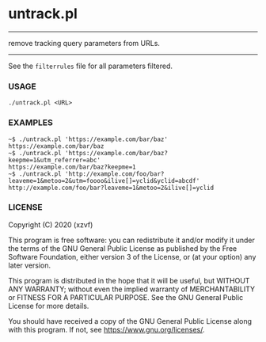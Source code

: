 # untrack.pl
---

remove tracking query parameters from URLs.

---

See the `filterrules` file for all parameters filtered.

### USAGE

```
./untrack.pl <URL>
```

### EXAMPLES
```
~$ ./untrack.pl 'https://example.com/bar/baz'
https://example.com/bar/baz
~$ ./untrack.pl 'https://example.com/bar/baz?keepme=1&utm_referrer=abc'
https://example.com/bar/baz?keepme=1
~$ ./untrack.pl 'http://example.com/foo/bar?leaveme=1&metoo=2&utm=foooo&ilive[]=yclid&yclid=abcdf'
http://example.com/foo/bar?leaveme=1&metoo=2&ilive[]=yclid
```

### LICENSE
Copyright (C) 2020 (xzvf)

This program is free software: you can redistribute it and/or modify
it under the terms of the GNU General Public License as published by
the Free Software Foundation, either version 3 of the License, or
(at your option) any later version.

This program is distributed in the hope that it will be useful,
but WITHOUT ANY WARRANTY; without even the implied warranty of
MERCHANTABILITY or FITNESS FOR A PARTICULAR PURPOSE.  See the
GNU General Public License for more details.

You should have received a copy of the GNU General Public License
along with this program.  If not, see <https://www.gnu.org/licenses/>.

